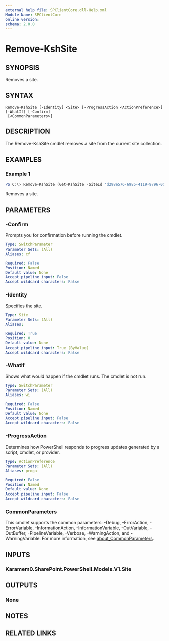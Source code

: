 ```yaml
---
external help file: SPClientCore.dll-Help.xml
Module Name: SPClientCore
online version:
schema: 2.0.0
---
```


# Remove-KshSite

## SYNOPSIS
Removes a site.

## SYNTAX

```
Remove-KshSite [-Identity] <Site> [-ProgressAction <ActionPreference>] [-WhatIf] [-Confirm]
 [<CommonParameters>]
```

## DESCRIPTION
The Remove-KshSite cmdlet removes a site from the current site collection.

## EXAMPLES

### Example 1
```powershell
PS C:\> Remove-KshSite (Get-KshSite -SiteId 'd298e576-6985-4119-9796-050b9f371872')
```

Removes a site.

## PARAMETERS

### -Confirm
Prompts you for confirmation before running the cmdlet.

```yaml
Type: SwitchParameter
Parameter Sets: (All)
Aliases: cf

Required: False
Position: Named
Default value: None
Accept pipeline input: False
Accept wildcard characters: False
```

### -Identity
Specifies the site.

```yaml
Type: Site
Parameter Sets: (All)
Aliases:

Required: True
Position: 0
Default value: None
Accept pipeline input: True (ByValue)
Accept wildcard characters: False
```

### -WhatIf
Shows what would happen if the cmdlet runs. The cmdlet is not run.

```yaml
Type: SwitchParameter
Parameter Sets: (All)
Aliases: wi

Required: False
Position: Named
Default value: None
Accept pipeline input: False
Accept wildcard characters: False
```

### -ProgressAction
Determines how PowerShell responds to progress updates generated by a script, cmdlet, or provider.

```yaml
Type: ActionPreference
Parameter Sets: (All)
Aliases: proga

Required: False
Position: Named
Default value: None
Accept pipeline input: False
Accept wildcard characters: False
```

### CommonParameters
This cmdlet supports the common parameters: -Debug, -ErrorAction, -ErrorVariable, -InformationAction, -InformationVariable, -OutVariable, -OutBuffer, -PipelineVariable, -Verbose, -WarningAction, and -WarningVariable. For more information, see [about_CommonParameters](http://go.microsoft.com/fwlink/?LinkID=113216).

## INPUTS

### Karamem0.SharePoint.PowerShell.Models.V1.Site

## OUTPUTS

### None

## NOTES

## RELATED LINKS
